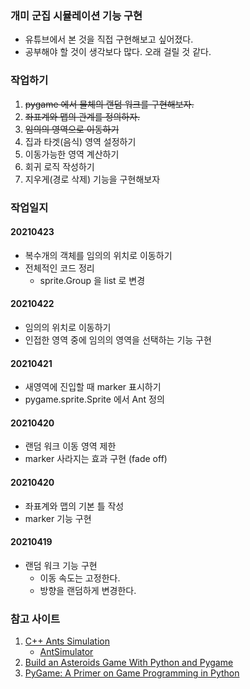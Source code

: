 ### 개미 군집 시뮬레이션 기능 구현

* 유튜브에서 본 것을 직접 구현해보고 싶어졌다.
* 공부해야 할 것이 생각보다 많다. 오래 걸릴 것 같다.

### 작업하기

1. ~~pygame 에서 물체의 랜덤 워크를 구현해보자.~~
1. ~~좌표계와 맵의 관계를 정의하자.~~
1. ~~임의의 영역으로 이동하기~~
1. 집과 타겟(음식) 영역 설정하기
1. 이동가능한 영역 계산하기
1. 회귀 로직 작성하기
1. 지우게(경로 삭제) 기능을 구현해보자

### 작업일지

#### 20210423

* 복수개의 객체를 임의의 위치로 이동하기
* 전체적인 코드 정리
  - sprite.Group 을 list 로 변경
    
#### 20210422

* 임의의 위치로 이동하기
* 인접한 영역 중에 임의의 영역을 선택하는 기능 구현

#### 20210421

* 새영역에 진입할 때 marker 표시하기
* pygame.sprite.Sprite 에서 Ant 정의

#### 20210420

* 랜덤 워크 이동 영역 제한
* marker 사라지는 효과 구현 (fade off)

#### 20210420

* 좌표계와 맵의 기본 틀 작성
* marker 기능 구현

#### 20210419

* 랜덤 워크 기능 구현
   - 이동 속도는 고정한다.
   - 방향을 랜덤하게 변경한다. 

### 참고 사이트

1. [C++ Ants Simulation](https://youtu.be/81GQNPJip2Y)
    - [AntSimulator](https://github.com/johnBuffer/AntSimulator)
1. [Build an Asteroids Game With Python and Pygame](https://realpython.com/asteroids-game-python/)
1. [PyGame: A Primer on Game Programming in Python](https://realpython.com/pygame-a-primer/)
